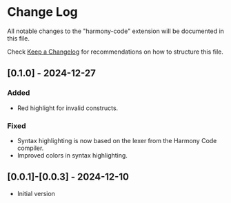 # Change Log

All notable changes to the "harmony-code" extension will be documented in this file.

Check [Keep a Changelog](http://keepachangelog.com/) for recommendations on how to structure this file.

## [0.1.0] - 2024-12-27

### Added

- Red highlight for invalid constructs.

### Fixed

- Syntax highlighting is now based on the lexer from the Harmony Code compiler.
- Improved colors in syntax highlighting.

## [0.0.1]-[0.0.3] - 2024-12-10

- Initial version
